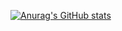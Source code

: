 [![Anurag's GitHub stats](https://github-readme-stats.vercel.app/api?guilherme1896=anuraghazra)](https://github.com/anuraghazra/github-readme-stats)


<!--
**guilherme1896/guilherme1896** is a ✨ _special_ ✨ repository because its `README.md` (this file) appears on your GitHub profile.

Here are some ideas to get you started:

- 🔭 I’m currently working on ...
- 🌱 I’m currently learning ...
- 👯 I’m looking to collaborate on ...
- 🤔 I’m looking for help with ...
- 💬 Ask me about ...
- 📫 How to reach me: ...
- 😄 Pronouns: ...
- ⚡ Fun fact: ...
-->
